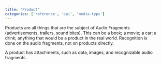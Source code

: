 ```yaml
---
title: "Product"
categories: ['reference', 'api', 'media-type']
---
```


Products are all things that are the subject of Audio Fragments (advertisements, trailers, sound bites). This can be a book; a movie; a car; a drink; anything that would be a product in the real world. Recognition is done on the audio fragments, not on products directly.

A product has attachments, such as data, images, and recognizable audio fragments.
